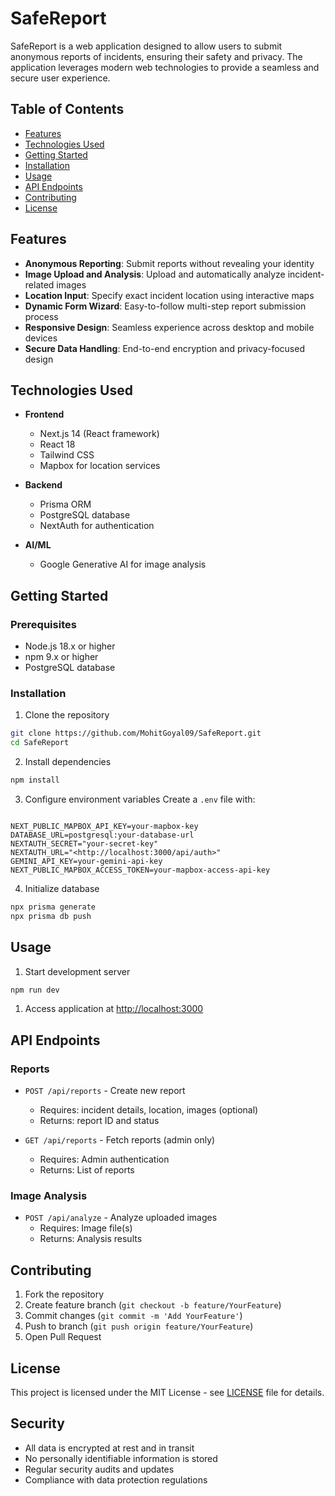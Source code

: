 # SafeReport

SafeReport is a web application designed to allow users to submit anonymous reports of incidents, ensuring their safety and privacy. The application leverages modern web technologies to provide a seamless and secure user experience.

## Table of Contents

- [Features](#features)
- [Technologies Used](#technologies-used)
- [Getting Started](#getting-started)
- [Installation](#installation)
- [Usage](#usage)
- [API Endpoints](#api-endpoints)
- [Contributing](#contributing)
- [License](#license)

## Features

- **Anonymous Reporting**: Submit reports without revealing your identity
- **Image Upload and Analysis**: Upload and automatically analyze incident-related images
- **Location Input**: Specify exact incident location using interactive maps
- **Dynamic Form Wizard**: Easy-to-follow multi-step report submission process
- **Responsive Design**: Seamless experience across desktop and mobile devices
- **Secure Data Handling**: End-to-end encryption and privacy-focused design

## Technologies Used

- **Frontend**
  - Next.js 14 (React framework)
  - React 18
  - Tailwind CSS
  - Mapbox for location services
  
- **Backend**
  - Prisma ORM
  - PostgreSQL database
  - NextAuth for authentication
  
- **AI/ML**
  - Google Generative AI for image analysis

## Getting Started

### Prerequisites

- Node.js 18.x or higher
- npm 9.x or higher
- PostgreSQL database

### Installation

1. Clone the repository

```bash
git clone https://github.com/MohitGoyal09/SafeReport.git
cd SafeReport
```

2. Install dependencies

```bash
npm install
```

3. Configure environment variables
Create a `.env` file with:

```

NEXT_PUBLIC_MAPBOX_API_KEY=your-mapbox-key
DATABASE_URL=postgresql:your-database-url
NEXTAUTH_SECRET="your-secret-key"
NEXTAUTH_URL="<http://localhost:3000/api/auth>"
GEMINI_API_KEY=your-gemini-api-key
NEXT_PUBLIC_MAPBOX_ACCESS_TOKEN=your-mapbox-access-api-key

```

4. Initialize database

```bash
npx prisma generate
npx prisma db push
```

## Usage

1. Start development server

```bash
npm run dev
```

1. Access application at <http://localhost:3000>

## API Endpoints

### Reports

- `POST /api/reports` - Create new report
  - Requires: incident details, location, images (optional)
  - Returns: report ID and status

- `GET /api/reports` - Fetch reports (admin only)
  - Requires: Admin authentication
  - Returns: List of reports

### Image Analysis  

- `POST /api/analyze` - Analyze uploaded images
  - Requires: Image file(s)
  - Returns: Analysis results

## Contributing

1. Fork the repository
2. Create feature branch (`git checkout -b feature/YourFeature`)
3. Commit changes (`git commit -m 'Add YourFeature'`)
4. Push to branch (`git push origin feature/YourFeature`)
5. Open Pull Request

## License

This project is licensed under the MIT License - see [LICENSE](LICENSE) file for details.

## Security

- All data is encrypted at rest and in transit
- No personally identifiable information is stored
- Regular security audits and updates
- Compliance with data protection regulations
